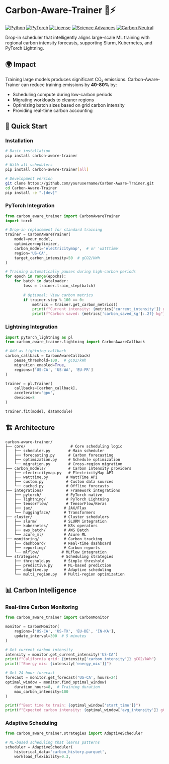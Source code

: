 # Carbon-Aware-Trainer 🌱⚡

[![Python](https://img.shields.io/badge/Python-3.8+-blue.svg)](https://python.org)
[![PyTorch](https://img.shields.io/badge/PyTorch-2.0+-orange.svg)](https://pytorch.org)
[![License](https://img.shields.io/badge/License-MIT-green.svg)](LICENSE)
[![Science Advances](https://img.shields.io/badge/Paper-Science%20Advances-red.svg)](https://www.science.org/doi/10.1126/sciadv.xxxxx)
[![Carbon Neutral](https://img.shields.io/badge/Carbon-Neutral%20AI-brightgreen.svg)](https://github.com/yourusername/Carbon-Aware-Trainer)

Drop-in scheduler that intelligently aligns large-scale ML training with regional carbon intensity forecasts, supporting Slurm, Kubernetes, and PyTorch Lightning.

## 🌍 Impact

Training large models produces significant CO₂ emissions. Carbon-Aware-Trainer can reduce training emissions by **40-80%** by:
- Scheduling compute during low-carbon periods
- Migrating workloads to cleaner regions
- Optimizing batch sizes based on grid carbon intensity
- Providing real-time carbon accounting

## 🚀 Quick Start

### Installation

```bash
# Basic installation
pip install carbon-aware-trainer

# With all schedulers
pip install carbon-aware-trainer[all]

# Development version
git clone https://github.com/yourusername/Carbon-Aware-Trainer.git
cd Carbon-Aware-Trainer
pip install -e ".[dev]"
```

### PyTorch Integration

```python
from carbon_aware_trainer import CarbonAwareTrainer
import torch

# Drop-in replacement for standard training
trainer = CarbonAwareTrainer(
    model=your_model,
    optimizer=optimizer,
    carbon_model='electricitymap',  # or 'watttime'
    region='US-CA',
    target_carbon_intensity=50  # gCO2/kWh
)

# Training automatically pauses during high-carbon periods
for epoch in range(epochs):
    for batch in dataloader:
        loss = trainer.train_step(batch)
        
        # Optional: View carbon metrics
        if trainer.step % 100 == 0:
            metrics = trainer.get_carbon_metrics()
            print(f"Current intensity: {metrics['current_intensity']} gCO2/kWh")
            print(f"Carbon saved: {metrics['carbon_saved_kg']:.2f} kg")
```

### Lightning Integration

```python
import pytorch_lightning as pl
from carbon_aware_trainer.lightning import CarbonAwareCallback

# Add as Lightning callback
carbon_callback = CarbonAwareCallback(
    pause_threshold=100,  # gCO2/kWh
    migration_enabled=True,
    regions=['US-CA', 'US-WA', 'EU-FR']
)

trainer = pl.Trainer(
    callbacks=[carbon_callback],
    accelerator='gpu',
    devices=8
)

trainer.fit(model, datamodule)
```

## 🏗️ Architecture

```
carbon-aware-trainer/
├── core/                    # Core scheduling logic
│   ├── scheduler.py        # Main scheduler
│   ├── forecasting.py      # Carbon forecasting
│   ├── optimization.py     # Schedule optimization
│   └── migration.py        # Cross-region migration
├── carbon_models/          # Carbon intensity providers
│   ├── electricitymap.py   # ElectricityMap API
│   ├── watttime.py        # WattTime API
│   ├── custom.py          # Custom data sources
│   └── cached.py          # Offline forecasts
├── integrations/          # Framework integrations
│   ├── pytorch/           # PyTorch native
│   ├── lightning/         # PyTorch Lightning
│   ├── tensorflow/        # TensorFlow/Keras
│   ├── jax/              # JAX/Flax
│   └── huggingface/      # Transformers
├── cluster/              # Cluster schedulers
│   ├── slurm/            # SLURM integration
│   ├── kubernetes/       # K8s operators
│   ├── aws_batch/        # AWS Batch
│   └── azure_ml/         # Azure ML
├── monitoring/           # Carbon tracking
│   ├── dashboard/        # Real-time dashboard
│   ├── reporting/        # Carbon reports
│   └── mlflow/          # MLflow integration
└── strategies/          # Scheduling strategies
    ├── threshold.py      # Simple threshold
    ├── predictive.py     # ML-based prediction
    ├── adaptive.py       # Adaptive scheduling
    └── multi_region.py   # Multi-region optimization
```

## 📊 Carbon Intelligence

### Real-time Carbon Monitoring

```python
from carbon_aware_trainer import CarbonMonitor

monitor = CarbonMonitor(
    regions=['US-CA', 'US-TX', 'EU-DE', 'IN-KA'],
    update_interval=300  # 5 minutes
)

# Get current carbon intensity
intensity = monitor.get_current_intensity('US-CA')
print(f"California grid: {intensity['carbon_intensity']} gCO2/kWh")
print(f"Energy mix: {intensity['energy_mix']}")

# Get 24-hour forecast
forecast = monitor.get_forecast('US-CA', hours=24)
optimal_window = monitor.find_optimal_window(
    duration_hours=8,  # Training duration
    max_carbon_intensity=100
)

print(f"Best time to train: {optimal_window['start_time']}")
print(f"Expected carbon intensity: {optimal_window['avg_intensity']} gCO2/kWh")
```

### Adaptive Scheduling

```python
from carbon_aware_trainer.strategies import AdaptiveScheduler

# ML-based scheduling that learns patterns
scheduler = AdaptiveScheduler(
    historical_data='carbon_history.parquet',
    workload_flexibility=0.3,
